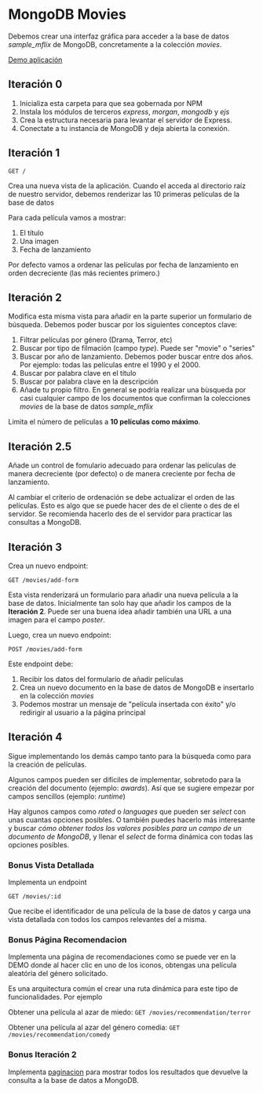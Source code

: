 # MongoDB Movies

Debemos crear una interfaz gráfica para acceder a la base de datos _sample_mflix_ de MongoDB, concretamente a la colección _movies_.

[Demo aplicación](https://mongodb-movies-8gov.onrender.com)

## Iteración 0

1. Inicializa esta carpeta para que sea gobernada por NPM
2. Instala los módulos de terceros _express_, _morgan_, _mongodb_ y _ejs_
3. Crea la estructura necesaria para levantar el servidor de Express.
4. Conectate a tu instancia de MongoDB y deja abierta la conexión.

## Iteración 1

`GET /`

Crea una nueva vista de la aplicación. Cuando el acceda al directorio raíz de nuestro servidor, debemos renderizar las 10 primeras películas de la base de datos

Para cada película vamos a mostrar:

1. El título
2. Una imagen 
3. Fecha de lanzamiento

Por defecto vamos a ordenar las películas por fecha de lanzamiento en orden decreciente (las más recientes primero.)

## Iteración 2

Modifica esta misma vista para añadir en la parte superior un formulario de búsqueda. Debemos poder buscar por los siguientes conceptos clave:

1. Filtrar películas por género (Drama, Terror, etc)
2. Buscar por tipo de filmación (campo _type_). Puede ser "movie" o "series"
3. Buscar por año de lanzamiento. Debemos poder buscar entre dos años. Por ejemplo: todas las películas entre el 1990 y el 2000.
4. Buscar por palabra clave en el título
5. Buscar por palabra clave en la descripción
6. Añade tu propio filtro. En general se podría realizar una bùsqueda por casi cualquier campo de los documentos que confirman la colecciones _movies_ de la base de datos _sample_mflix_


Limita el número de películas a **10 películas como máximo**. 


## Iteración 2.5

Añade un control de fomulario adecuado para ordenar las películas de manera decreciente (por defecto) o de manera creciente por fecha de lanzamiento.

Al cambiar el criterio de ordenación se debe actualizar el orden de las películas. Esto es algo que se puede hacer des de el cliente o des de el servidor. Se recomienda hacerlo des de el servidor para practicar las consultas a MongoDB.

## Iteración 3

Crea un nuevo endpoint:

`GET /movies/add-form`

Esta vista renderizará un formulario para añadir una nueva película a la base de datos. Inicialmente tan solo hay que añadir los campos de la **Iteración 2**. Puede ser una buena idea añadir también una URL a una imagen para el campo _poster_.

Luego, crea un nuevo endpoint:

`POST /movies/add-form`

Este endpoint debe:

1. Recibir los datos del formulario de añadir películas
2. Crea un nuevo documento en la base de datos de MongoDB e insertarlo en la colección _movies_
3. Podemos mostrar un mensaje de "película insertada con éxito" y/o redirigir al usuario a la página principal

## Iteración 4

Sigue implementando los demás campo tanto para la búsqueda como para la creación de películas.

Algunos campos pueden ser difíciles de implementar, sobretodo para la creación del documento (ejemplo: _awards_). Así que se sugiere empezar por campos sencillos (ejemplo: _runtime_)

Hay algunos campos como _rated_ o _languages_ que pueden ser _select_ con unas cuantas opciones posibles. O también puedes hacerlo más interesante y buscar _cómo obtener todos los valores posibles para un campo de un documento de MongoDB_, y llenar el _select_ de forma dinámica con todas las opciones posibles.

### Bonus Vista Detallada

Implementa un endpoint 

`GET /movies/:id`

Que recibe el identificador de una película de la base de datos y carga una vista detallada con todos los campos relevantes del a misma.

### Bonus Página Recomendacion

Implementa una página de recomendaciones como se puede ver en la DEMO donde al hacer clic en uno de los iconos, obtengas una película aleatória del género solicitado.

Es una arquitectura común el crear una ruta dinámica para este tipo de funcionalidades. Por ejemplo

Obtener una película al azar de miedo: 
`GET /movies/recommendation/terror`

Obtener una película al azar del género comedia: 
`GET /movies/recommendation/comedy`

### Bonus Iteración 2 

Implementa [paginacion](https://www.youtube.com/shorts/5Nt5WIpstLE) para mostrar todos los resultados que devuelve la consulta a la base de datos a MongoDB. 

 



